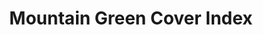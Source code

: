 ---
data_non_statistical: true
goal_meta_link: http://unstats.un.org/sdgs/files/metadata-compilation/Metadata-Goal-15.pdf
graph: null
graph_title: Mountain Green Cover Index
graph_type: null
has_metadata: true
indicator: 15.4.2
indicator_definition: The Green Cover Index is designed to measure the changes of
  the green vegetation in mountain areas (i.e., forest, shrubs and trees).
indicator_name: Mountain Green Cover Index
indicator_sort_order: 15-04-02
indicator_variable: null
layout: indicator
permalink: /15-4-2/
published: true
reporting_status: notstarted
sdg_goal: 15
source_active_1: true
source_notes_1: null
source_title_1: null
target: By 2030, ensure the conservation of mountain ecosystems, including their biodiversity,
  in order to enhance their capacity to provide benefits that are essential for sustainable
  development.
target_id: '15.4'
title: Mountain Green Cover Index
un_custodial_agency: 'FAO  (Partnering Agencies: UNEP)'
un_designated_tier: '1'
variable_description: null
variable_notes: null
---